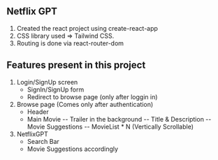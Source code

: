 ## Netflix GPT

1. Created the react project using create-react-app
2. CSS library used => Tailwind CSS.
3. Routing is done via react-router-dom

## Features present in this project

1. Login/SignUp screen
    - SignIn/SignUp form
    - Redirect to browse page (only after loggin in)
2. Browse page (Comes only after authentication)
    - Header
    - Main Movie
        -- Trailer in the background 
        -- Title & Description
        -- Movie Suggestions
            -- MovieList * N (Vertically Scrollable)
3. NetflixGPT
    - Search Bar
    - Movie Suggestions accordingly